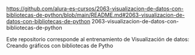 https://github.com/alura-es-cursos/2063-visualizacion-de-datos-con-bibliotecas-de-python/blob/main/README.md#2063-visualizacion-de-datos-con-bibliotecas-de-python 2063-visualizacion-de-datos-con-bibliotecas-de-python

Este repositorio corresponde al entrenamiento de Visualización de datos: Creando gráficos con bibliotecas de Pytho
